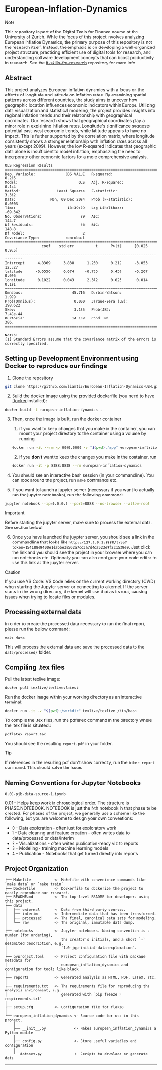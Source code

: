 # European-Inflation-Dynamics
> [!NOTE]  
> This repository is part of the Digital Tools for Finance course at the University of Zurich. 
> While the focus of this project involves analyzing European Inflation Dynamics, the primary purpose of this repository is 
> not the research itself. Instead, the emphasis is on developing a well-organized project structure, practicing efficient use 
> of digital tools for research, and understanding software development concepts that can boost productivity in research. 
> See the [it-skills-for-research](https://github.com/ipozdeev/it-skills-for-research/tree/master?tab=readme-ov-file) repository
> for more info.

## Abstract

This project analyzes European inflation dynamics with a focus on the
effects of longitude and latitude on inflation rates. By examining spatial
patterns across different countries, the study aims to uncover how geographic location influences economic indicators within Europe. Utilizing
data visualization and statistical modeling, the project provides insights
into regional inflation trends and their relationship with geographical coordinates. Our research shows that geographical 
coordinates play a minor role in explaining inflation rates.
Longitude's significance suggests potential east-west economic trends, while latitude appears to have no impact. 
This is further supported by the correlation matrix, where longitude consistently shows a stronger relationship with inflation rates across all years (except 2009). 
However, the low R-squared indicates that geographic data alone is insufficient to model inflation, emphasizing the need to incorporate other economic factors for 
a more comprehensive analysis.

```
OLS Regression Results                            
==============================================================================
Dep. Variable:              OBS_VALUE   R-squared:                       0.205
Model:                            OLS   Adj. R-squared:                  0.144
Method:                 Least Squares   F-statistic:                     3.362
Date:                Mon, 09 Dec 2024   Prob (F-statistic):             0.0503
Time:                        13:39:59   Log-Likelihood:                -69.342
No. Observations:                  29   AIC:                             144.7
Df Residuals:                      26   BIC:                             148.8
Df Model:                           2                                         
Covariance Type:            nonrobust                                         
==============================================================================
                 coef    std err          t      P>|t|      [0.025      0.975]
------------------------------------------------------------------------------
Intercept      4.8369      3.838      1.260      0.219      -3.053      12.727
latitude      -0.0556      0.074     -0.755      0.457      -0.207       0.096
longitude      0.1022      0.043      2.372      0.025       0.014       0.191
==============================================================================
Omnibus:                       45.716   Durbin-Watson:                   1.979
Prob(Omnibus):                  0.000   Jarque-Bera (JB):              198.622
Skew:                           3.175   Prob(JB):                     7.41e-44
Kurtosis:                      14.138   Cond. No.                         386.
==============================================================================

Notes:
[1] Standard Errors assume that the covariance matrix of the errors is correctly specified.
```

##  Setting up Development Environment using Docker to reproduce our findings

1. Clone the repository

```bash
git clone https://github.com/liamti5/European-Inflation-Dynamics-UZH.git
```

2. Build the docker image using the provided dockerfile (you need to have [Docker](https://www.docker.com/products/docker-desktop/) installed):
```bash
docker build -t european-inflation-dynamics .
```

3. Then, once the image is built, run the docker container 
   1. if you want to keep changes that you make in the container, you can mount your project directory to the container using a volume by running
    ```bash
   docker run -it --rm -p 8888:8888 -v "$(pwd):/app" european-inflation-dynamics
   ```
   
   2. if you **don't** want to keep the changes you make in the container, run 
   ```bash
   docker run -it -p 8888:8888 --rm european-inflation-dynamics
   ```

4. You should see an interactive bash session (in your commandline). You can look around the project, run `make` commands etc.

6. If you want to launch a jupyter server (necessary if you want to actually run the jupyter notebooks), run the following command:
```bash
jupyter notebook --ip=0.0.0.0 --port=8888 --no-browser --allow-root
```
> [!IMPORTANT]  
> Before starting the jupyter server, make sure to process the external data. See section below!


6. Once you have launched the juypter server, you should see a link in the commandline that looks like `http://127.0.0.1:8888/tree?token=154188e9400e1dabbe3b562a7dc3a7d4ca523e9f2c1529e9`. Just click the link and you should see the project in your browser where you can run notebooks etc.
Optionally you can also configure your code editor to use this link as the jupyter server. 
> [!CAUTION]
> If you use VS Code: VS Code relies on the current working directory (CWD) when starting the Jupyter server or connecting to a kernel.
> If the server starts in the wrong directory, the kernel will use that as its root, causing issues when trying to locate files or modules.

## Processing external data

In order to create the processed data necessary to run the final report, please run the bellow command:

`make data`

This will process the external data and save the processed data to the `data/processed/` folder.



## Compiling .tex files

Pull the latest texlive image:

```bash
docker pull texlive/texlive:latest
```

Run the docker image within your working directory as an interactive terminal:

```bash
docker run -it -v "$(pwd):/workdir" texlive/texlive /bin/bash
```

To compile the .tex files, run the pdflatex command in the directory where the .tex file is situated.:

```bash
pdflatex report.tex
```

You should see the resulting `report.pdf` in your folder. 

> [!TIP]
> If references in the resulting pdf don't show correctly, run the `biber report` command. This should solve the issue. 

## Naming Conventions for Jupyter Notebooks

`0.01-pjb-data-source-1.ipynb`

0.01 - Helps keep work in chronological order. The structure is PHASE.NOTEBOOK. NOTEBOOK is just the Nth notebook in that phase to be created. For phases of the project, we generally use a scheme like the following, but you are welcome to design your own conventions:
- 0 - Data exploration - often just for exploratory work
- 1 - Data cleaning and feature creation - often writes data to data/processed or data/interim
- 2 - Visualizations - often writes publication-ready viz to reports
- 3 - Modeling - training machine learning models
- 4 - Publication - Notebooks that get turned directly into reports

## Project Organization

```
├── Makefile           <- Makefile with convenience commands like `make data` or `make train`
├── Dockerfile         <- Dockerfile to dockerize the project to easily reproduce our research.
├── README.md          <- The top-level README for developers using this project.
├── data
│   ├── external       <- Data from third party sources.
│   ├── interim        <- Intermediate data that has been transformed.
│   ├── processed      <- The final, canonical data sets for modeling.
│   └── raw            <- The original, immutable data dump.
│
├── notebooks          <- Jupyter notebooks. Naming convention is a number (for ordering),
│                         the creator's initials, and a short `-` delimited description, e.g.
│                         `1.0-jqp-initial-data-exploration`.
│
├── pyproject.toml     <- Project configuration file with package metadata for 
│                         european_inflation_dynamics and configuration for tools like black
│
├── reports            <- Generated analysis as HTML, PDF, LaTeX, etc.
│
├── requirements.txt   <- The requirements file for reproducing the analysis environment, e.g.
│                         generated with `pip freeze > requirements.txt`
│
├── setup.cfg          <- Configuration file for flake8
│
└── european_inflation_dynamics <- Source code for use in this project.
    │
    ├── __init__.py             <- Makes european_inflation_dynamics a Python module
    │
    ├── config.py               <- Store useful variables and configuration
    │
    └──dataset.py               <- Scripts to download or generate data
```

--------



